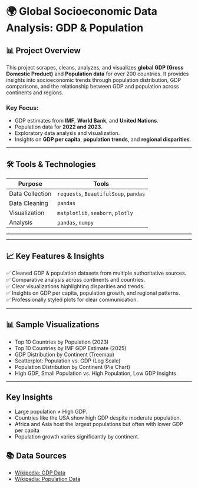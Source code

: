 # 🌍 Global Socioeconomic Data Analysis: GDP & Population

## 📊 Project Overview
This project scrapes, cleans, analyzes, and visualizes **global GDP (Gross Domestic Product)** and **Population data** for over 200 countries. It provides insights into socioeconomic trends through population distribution, GDP comparisons, and the relationship between GDP and population across continents and regions.

### Key Focus:
- GDP estimates from **IMF**, **World Bank**, and **United Nations**.
- Population data for **2022 and 2023**.
- Exploratory data analysis and visualization.
- Insights on **GDP per capita**, **population trends**, and **regional disparities**.

---

## 🛠️ Tools & Technologies

| Purpose          | Tools                              |
|------------------|------------------------------------|
| Data Collection  | `requests`, `BeautifulSoup`, `pandas` |
| Data Cleaning    | `pandas`                            |
| Visualization    | `matplotlib`, `seaborn`, `plotly`   |
| Analysis         | `pandas`, `numpy`                   |

---


---

## 📈 Key Features & Insights

✅ Cleaned GDP & population datasets from multiple authoritative sources.  
✅ Comparative analysis across continents and countries.  
✅ Clear visualizations highlighting disparities and trends.  
✅ Insights on GDP per capita, population growth, and regional patterns.  
✅ Professionally styled plots for clear communication.

---

## 📊 Sample Visualizations
- Top 10 Countries by Population (2023)
- Top 10 Countries by IMF GDP Estimate (2025)
- GDP Distribution by Continent (Treemap)
- Scatterplot: Population vs. GDP (Log Scale)
- Population Distribution by Continent (Pie Chart)
- High GDP, Small Population vs. High Population, Low GDP Insights

---

## Key Insights
- Large population ≠ High GDP.
- Countries like the USA show high GDP despite moderate population.
- Africa and Asia host the largest populations but often with lower GDP per capita
- Population growth varies significantly by continent.

## 📚 Data Sources
- [Wikipedia: GDP Data](https://en.wikipedia.org/wiki/List_of_countries_by_GDP_(nominal))
- [Wikipedia: Population Data](https://en.wikipedia.org/wiki/List_of_countries_by_population_(United_Nations))




